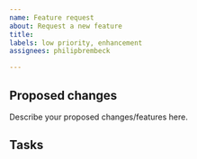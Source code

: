 ```yaml
---
name: Feature request
about: Request a new feature
title: 
labels: low priority, enhancement
assignees: philipbrembeck

---
```


## Proposed changes

Describe your proposed changes/features here.

## Tasks
